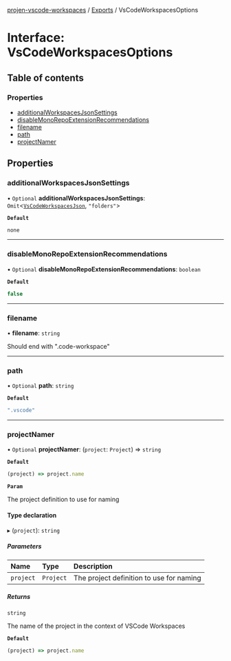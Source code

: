[projen-vscode-workspaces](../README.md) / [Exports](../modules.md) / VsCodeWorkspacesOptions

# Interface: VsCodeWorkspacesOptions

## Table of contents

### Properties

- [additionalWorkspacesJsonSettings](VsCodeWorkspacesOptions.md#additionalworkspacesjsonsettings)
- [disableMonoRepoExtensionRecommendations](VsCodeWorkspacesOptions.md#disablemonorepoextensionrecommendations)
- [filename](VsCodeWorkspacesOptions.md#filename)
- [path](VsCodeWorkspacesOptions.md#path)
- [projectNamer](VsCodeWorkspacesOptions.md#projectnamer)

## Properties

### additionalWorkspacesJsonSettings

• `Optional` **additionalWorkspacesJsonSettings**: `Omit`\<[`VsCodeWorkspacesJson`](../modules.md#vscodeworkspacesjson), ``"folders"``\>

**`Default`**

```ts
none
```

___

### disableMonoRepoExtensionRecommendations

• `Optional` **disableMonoRepoExtensionRecommendations**: `boolean`

**`Default`**

```ts
false
```

___

### filename

• **filename**: `string`

Should end with ".code-workspace"

___

### path

• `Optional` **path**: `string`

**`Default`**

```ts
".vscode"
```

___

### projectNamer

• `Optional` **projectNamer**: (`project`: `Project`) => `string`

**`Default`**

```ts
(project) => project.name
```

**`Param`**

The project definition to use for naming

#### Type declaration

▸ (`project`): `string`

##### Parameters

| Name | Type | Description |
| :------ | :------ | :------ |
| `project` | `Project` | The project definition to use for naming |

##### Returns

`string`

The name of the project in the context of VSCode Workspaces

**`Default`**

```ts
(project) => project.name
```
